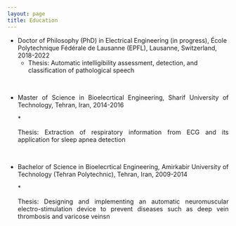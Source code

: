 ```yaml
---
layout: page
title: Education
---
```




* Doctor of Philosophy (PhD) in Electrical Engineering (in progress), École Polytechnique Fédérale de Lausanne (EPFL), Lausanne, Switzerland, 2018-2022
   * Thesis: Automatic intelligibility assessment, detection, and classification of pathological speech
   
<br />

* <p align="justify">Master of Science in Bioelecrtical Engineering, Sharif University of Technology, Tehran, Iran, 2014-2016</p>
   * <p align="justify">Thesis: Extraction of respiratory information from ECG and its application for sleep apnea detection</p>
   
<br />

* <p align="justify">Bachelor of Science in Bioelecrtical Engineering, Amirkabir University of Technology (Tehran Polytechnic), Tehran, Iran, 2009-2014</p>
   * <p align="justify">Thesis: Designing and implementing an automatic neuromuscular electro-stimulation device to prevent diseases such as deep vein thrombosis and varicose veinsn</p>

